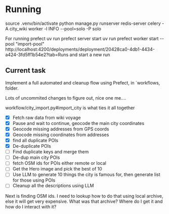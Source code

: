 # Running
source .venv/bin/activate
python manage.py runserver
redis-server
celery -A city_wiki worker -l INFO --pool=solo -P solo

For running prefect
uv run prefect server start
uv run prefect worker start --pool "import-pool"
http://localhost:4200/deployments/deployment/20428ca0-4db1-4434-a424-3fd5ff1b54e2?tab=Runs and start a new run

## Current task
Implement a full automated and cleanup flow using Prefect, in `workflows, folder.

Lots of uncommited changes to figure out, nice one me....

workflow/city_import.py#import_city is what ties it all together

- [x] Fetch raw data from wiki voyage
- [x] Pause and wait to continue, geocode the main city coordinates
- [x] Geocode missing addresses from GPS coords
- [x] Geocode missing coordinates from addresses
- [x] find all duplicate POIs
- [x] De-duplicate POIs
- [ ] Find duplicate keys and merge them
- [ ] De-dup main city POIs
- [ ] fetch OSM ids for POIs either remote or local
- [ ] Get the Hero image and pick the best of 10
- [ ] Use LLM to generate 10 things the city is famous for, then generate list for those using POIs
- [ ] Cleanup all the descriptions using LLM

Next is finding OSM ids. I need to lookup how to do that using local archive, else it will get very expensive. What was that archive? Where do I get it and how do I interact with it?
